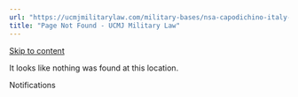 ```yaml
---
url: "https://ucmjmilitarylaw.com/military-bases/nsa-capodichino-italy-military-defense-lawyer-ucmj-legal-guide/%7Blocation14"
title: "Page Not Found - UCMJ Military Law"
---
```


[Skip to content](https://ucmjmilitarylaw.com/military-bases/nsa-capodichino-italy-military-defense-lawyer-ucmj-legal-guide/%7Blocation14#content)

It looks like nothing was found at this location.

Notifications